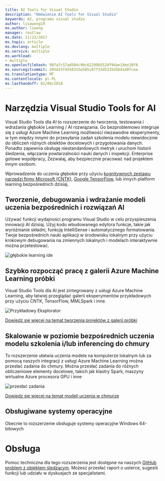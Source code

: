```yaml
---
title: AI Tools for Visual Studio
description: "Omówienie AI Tools for Visual Studio"
keywords: AI, programu visual studio
author: lisawong19
ms.author: liwong
manager: routlaw
ms.date: 11/13/2017
ms.topic: article
ms.devlang: multiple
ms.service: multiple
ms.workload:
- multiple
ms.openlocfilehash: 997a7c57ad504c90c62299b552df9dae19ee10f8
ms.sourcegitcommit: 205d15f4558315e585c67f33d5335d5b41d0fcea
ms.translationtype: MT
ms.contentlocale: pl-PL
ms.lasthandoff: 02/09/2018
---
```

# <a name="visual-studio-tools-for-ai"></a>Narzędzia Visual Studio Tools for AI

Visual Studio Tools dla AI to rozszerzenie do tworzenia, testowania i wdrażania głębokie Learning / AI rozwiązania. Go bezproblemowo integruje się z usługi Azure Machine Learning możliwości niezawodne eksperymenty, w tym między innymi do przesyłania zadań szkolenia modelu niewidocznie do obliczeń różnych obiektów docelowych i przygotowania danych. Ponadto zapewnia obsługę niestandardowych metryk i uruchom historii śledzenia, włączanie powtarzalności nauki danych i inspekcji. Enterprise gotowe współpracy, Zezwalaj, aby bezpiecznie pracować nad projektem innym osobom.

Wprowadzenie do uczenia głębokie przy użyciu [kognitywnych zestawu narzędzi firmy Microsoft (CNTK)](http://www.microsoft.com/en-us/cognitive-toolkit), [Google TensorFlow](https://www.tensorflow.org), lub innych platform learning bezpośrednich dzisiaj.  
 
## <a name="develop-debug-and-deploy-deep-learning-models-and-ai-solutions"></a>Tworzenie, debugowania i wdrażanie modeli uczenia bezpośrednich i rozwiązań AI  
Używać funkcji wydajności programu Visual Studio w celu przyspieszenia innowacji AI dzisiaj. Użyj kodu wbudowanego edytora funkcje, takie jak wyróżnianie składni, funkcję IntelliSense i automatycznego formatowania. Twoje bezpośrednich nauki aplikacji w środowisku lokalnym przy użyciu krokowym debugowania na zmiennych lokalnych i modelach interaktywnie można przetestować. 

![głębokie learning ide](media\about\ide.png)

## <a name="get-started-quickly-with-the-azure-machine-learning-sample-gallery"></a>Szybko rozpocząć pracę z galerii Azure Machine Learning próbki  
Visual Studio Tools dla AI jest zintegrowany z usługi Azure Machine Learning, aby łatwiej przeglądać galerii eksperymentów przykładowych przy użyciu CNTK, TensorFlow, MMLSpark i inne. 

![Przykładowy Eksplorator](media\about\gallery.png)

[Dowiedz się więcej na temat tworzenia projektów z galerii próbki](create-project-gallery.md)

## <a name="scale-out-deep-learning-model-training-andor-inferencing-to-the-cloud"></a>Skalowanie w poziomie bezpośrednich uczenia modelu szkolenia i/lub inferencing do chmury
To rozszerzenie ułatwia uczenia modele na komputerze lokalnym lub za pomocą naszych integracji z usługi Azure Machine Learning można przesłać zadania do chmury. Można przesłać zadania do różnych obliczeniowe elementy docelowe, takich jak klastry Spark, maszyny wirtualne Azure procesora GPU i inne  
 
![przesłać zadania](media\about\submitjobs.png)

[Dowiedz się więcej na temat modeli uczenia w chmurze](tensorflow-vm.md) 

## <a name="supported-operating-systems"></a>Obsługiwane systemy operacyjne
Obecnie to rozszerzenie obsługuje systemy operacyjne Windows 64-bitowych

# <a name="support"></a>Obsługa
Pomoc techniczna dla tego rozszerzenia jest dostępne na naszych [GitHub problem z obiektem śledzącym](http://github.com/Microsoft/vs-tools-for-ai/issues). Możesz przesłać raport o usterce, sugestii funkcji lub udziału w dyskusjach ze specjalistami.
